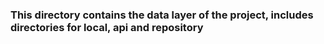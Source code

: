 ### This directory contains the data layer of the project, includes directories for local, api and repository